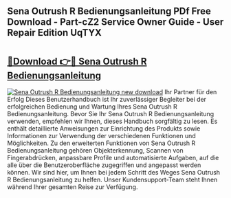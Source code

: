 ## Sena Outrush R Bedienungsanleitung PDf Free Download - Part-cZ2 Service Owner Guide - User Repair Edition UqTYX

# <h2><a href="http://df0j5su.blite.top/?on=Sena+Outrush+R+Bedienungsanleitung">🔗Download 👉🔴 Sena Outrush R Bedienungsanleitung</a></h2>

[![Sena Outrush R Bedienungsanleitung new download](https://i.imgur.com/lujVjoI.png)](http://df0j5su.blite.top/?on=Sena+Outrush+R+Bedienungsanleitung)
Ihr Partner für den Erfolg Dieses Benutzerhandbuch ist Ihr zuverlässiger Begleiter bei der erfolgreichen Bedienung und Wartung Ihres Sena Outrush R Bedienungsanleitung. Bevor Sie Ihr Sena Outrush R Bedienungsanleitung verwenden, empfehlen wir Ihnen, dieses Handbuch sorgfältig zu lesen. Es enthält detaillierte Anweisungen zur Einrichtung des Produkts sowie Informationen zur Verwendung der verschiedenen Funktionen und Möglichkeiten. Zu den erweiterten Funktionen von Sena Outrush R Bedienungsanleitung gehören Objekterkennung, Scannen von Fingerabdrücken, anpassbare Profile und automatisierte Aufgaben, auf die alle über die Benutzeroberfläche zugegriffen und angepasst werden können. Wir sind hier, um Ihnen bei jedem Schritt des Weges Sena Outrush R Bedienungsanleitung zu helfen. Unser Kundensupport-Team steht Ihnen während Ihrer gesamten Reise zur Verfügung.
